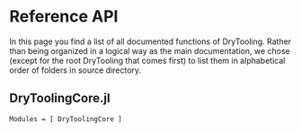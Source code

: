 # Reference API

In this page you find a list of all documented functions of DryTooling. Rather than being organized in a logical way as the main documentation, we chose (except for the root DryTooling that comes first) to list them in alphabetical order of folders in source directory.

## DryToolingCore.jl

```@index
Modules = [ DryToolingCore ]
```
